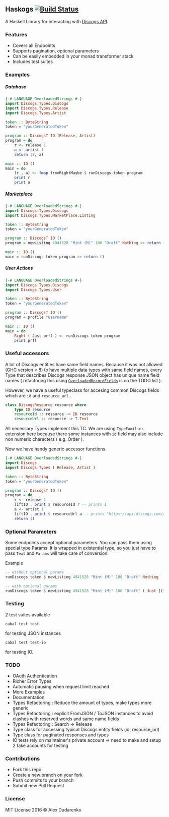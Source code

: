 Haskogs [![Build Status](https://travis-ci.org/nineonine/haskogs.svg?branch=master)](https://travis-ci.org/nineonine/haskogs)
---

A Haskell Library for interacting with [Discogs API](https://www.discogs.com/developers/).

### Features
+ Covers all Endpoints
+ Supports pagination, optional parameters
+ Can be easily embedded in your monad transformer stack
+ Includes test suites

### Examples

##### Database

```haskell
{-# LANGUAGE OverloadedStrings #-}
import Discogs.Types.Discogs
import Discogs.Types.Release
import Discogs.Types.Artist

token :: ByteString
token = "yourGeneratedToken"

program :: DiscogsT IO (Release, Artist)
program = do
    r <- release 1
    a <- artist 1
    return (r, a)

main :: IO ()
main = do
    (r , a) <- fmap fromRightMaybe $ runDiscogs token program
    print r
    print a

```

##### Marketplace

```haskell  
{-# LANGUAGE OverloadedStrings #-}
import Discogs.Types.Discogs
import Discogs.Types.MarketPlace.Listing

token :: ByteString
token = "yourGeneratedToken"

program :: DiscogsT IO ()
program = newListing 4941528 "Mint (M)" 100 "Draft" Nothing >> return ()

main :: IO ()
main = runDiscogs token program >> return ()

```

##### User Actions

```haskell
{-# LANGUAGE OverloadedStrings #-}
import Discogs.Types.Discogs
import Discogs.Types.User

token :: ByteString
token = "yourGeneratedToken"

program :: DiscogsT IO ()
program = profile "username"

main :: IO ()
main = do
    Right ( Just prfl ) <- runDiscogs token program
    print prfl

```

### Useful accessors

A lot of Discogs entities have same field names. Because it was not allowed (GHC version < 8) to have multiple data types with same field names, every Type that describes Discogs response JSON object has unique name field names ( refactoring this using [`OverloadedRecordFields`](https://ghc.haskell.org/trac/ghc/wiki/Records/OverloadedRecordFields) is on the TODO list ).

However, we have a useful typeclass for accesing common Discogs fields which are `id` and `resource_url` .

```haskell
class DiscogsResource resource where
    type ID resource
    resourceId :: resource -> ID resource
    resourceUrl :: resource -> T.Text

```

All necessary Types implement this TC. We are using `TypeFamilies` extension here because there some instances with `id` field may also include non numeric characters ( e.g. Order ).

Now we have handy generic accessor functions.

```haskell  
{-# LANGUAGE OverloadedStrings #-}
import Discogs
import Discogs.Types ( Release, Artist )

token :: ByteString
token = "yourGeneratedToken"

program :: DiscogsT IO ()
program = do
    r <- release 1
    liftIO . print $ resourceId r -- prints 1
    a <- artist 1
    liftIO . print $ resourceUrl a -- prints "https://api.discogs.com/artists/1"
    return ()

```


### Optional Parameters

Some endpoints accept optional parameters.
You can pass them using special type Params.
It is wrapped in existential type, so you just have to pass `Text` and `Params` will take care of conversion.

Example

```haskell
-- without optional params
runDiscogs token $ newListing 4941528 "Mint (M)" 100 "Draft" Nothing

-- with optional params
runDiscogs token $ newListing 4941528 "Mint (M)" 100 "Draft" ( Just [("location", "unknown")] )

```

### Testing

2 test suites available

`cabal test test`

for testing JSON instances

`cabal test test-io`

for testing IO.

### TODO
+ OAuth Authentication
+ Richer Error Types
+ Automatic pausing when request limit reached
+ More Examples
+ Documentation
+ Types Refactoring : Reduce the amount of types, make types more generic
+ Types Refactoring : explicit FromJSON / ToJSON instances to avoid clashes with reserved words and same name fields
+ Types Refactoring : Search -> Release
+ Type class for accessing typical Discogs entity fields (id, resource_url)
+ Type class for paginated responses and types
+ IO tests rely on maintainer's private account -> need to make and setup 2 fake accounts for testing

### Contributions
+ Fork this repo
+ Create a new branch on your fork
+ Push commits to your branch
+ Submit new Pull Request


### License
MIT License 2016 © Alex Dudarenko
